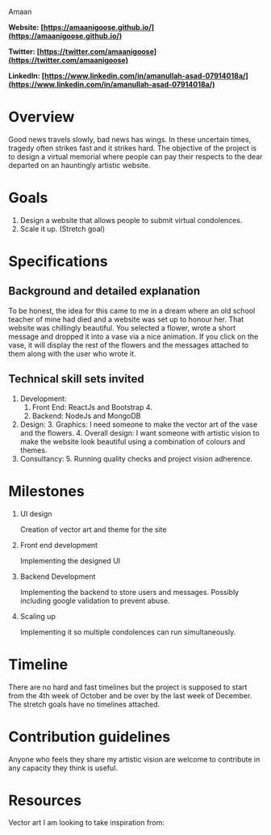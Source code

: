 


Amaan

**Website: [https://amaanigoose.github.io/](https://amaanigoose.github.io/)**

**Twitter: [https://twitter.com/amaanigoose](https://twitter.com/amaanigoose)**

**LinkedIn: [https://www.linkedin.com/in/amanullah-asad-07914018a/](https://www.linkedin.com/in/amanullah-asad-07914018a/)**


# Overview

Good news travels slowly, bad news has wings. In these uncertain times, tragedy often strikes fast and it strikes hard. The objective of the project is to design a virtual memorial where people can pay their respects to the dear departed on an hauntingly artistic website. 


# Goals



1. Design a website that allows people to submit virtual condolences. 
2. Scale it up. (Stretch goal)


# Specifications


## Background and detailed explanation

To be honest, the idea for this came to me in a dream where an old school teacher of mine had died and a website was set up to honour her. That website was chillingly beautiful. You selected a flower, wrote a short message and dropped it into a vase via a nice animation. If you click on the vase, it will display the rest of the flowers and the messages attached to them along with the user who wrote it. 


## Technical skill sets invited



1. Development:
    1. Front End: ReactJs and Bootstrap 4.
    2. Backend: NodeJs and MongoDB
2. Design:
    3. Graphics: I need someone to make the vector art of the vase and the flowers.
    4. Overall design: I want someone with artistic vision to make the website look beautiful using a combination of colours and themes. 
3. Consultancy:
    5. Running quality checks and project vision adherence. 


# Milestones



1. UI design

    Creation of vector art and theme for the site

2. Front end development

    Implementing the designed UI

3. Backend Development

    Implementing the backend to store users and messages. Possibly including google validation to prevent abuse. 

4. Scaling up

	Implementing it so multiple condolences can run simultaneously.


# Timeline

There are no hard and fast timelines but the project is supposed to start from the 4th week of October and be over by the last week of December. The stretch goals have no timelines attached.


# Contribution guidelines

Anyone who feels they share my artistic vision are welcome to contribute in any capacity they think is useful. 


# Resources

Vector art I am looking to take inspiration from:
